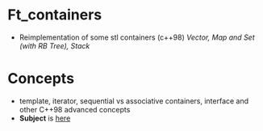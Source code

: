 # Ft_containers

- Reimplementation of some stl containers (c++98) *Vector, Map and Set (with RB Tree), Stack*
# Concepts
- template, iterator, sequential vs associative containers, interface and other C++98 advanced concepts
- **Subject** is [here](https://cdn.intra.42.fr/pdf/pdf/61392/en.subject.pdf)
